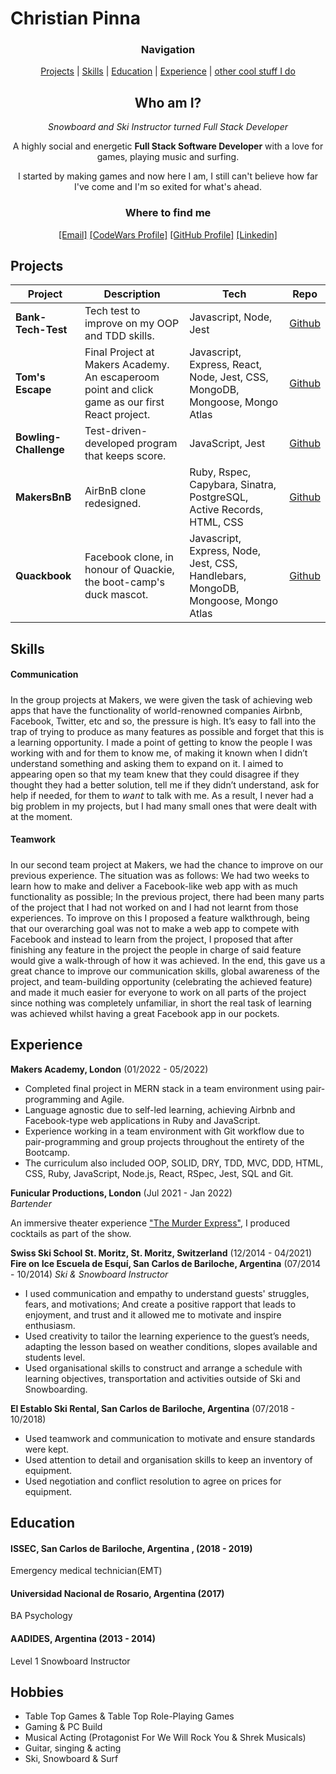 # Christian Pinna

<div align="center">

### Navigation 

[Projects](#projects) |  [Skills](#skills) |
[Education](#education) |
[Experience](#experience) |
[other cool stuff I do](#hobbies)

## Who am I? 

*Snowboard and Ski Instructor turned Full Stack Developer*

A highly social and energetic **Full Stack Software Developer** with a love for games, playing music and surfing.

I started by making games and now here I am, I still can't believe how far I've come and I'm so exited for what's ahead.

### Where to find me

[[Email]](mailto:christian.a.pinna@gmail.com)
[[CodeWars Profile]](https://www.codewars.com/users/ChristianPinna)
[[GitHub Profile]](https://github.com/ChrisPinna)
[[Linkedin]](www.linkedin.com/in/christian-pinna-b80303208)

</div>


## Projects


| Project         | Description                                                                                         | Tech                                | Repo                                                                                                         |
| ----------------------- | ----------------------------------------------------------------------------------------------- | ----------------------------------- | ------------------------------------------------------------------------------------------------------------------------ |
| **Bank-Tech-Test**      | Tech test to improve on my OOP and TDD skills.                               | Javascript, Node, Jest | [Github](https://github.com/ChrisPinna/Bank-tech-test)            |
| **Tom's Escape**      | Final Project at Makers Academy. An escaperoom point and click game as our first React project.                                 | Javascript, Express, React, Node, Jest, CSS, MongoDB, Mongoose, Mongo Atlas | [Github](https://github.com/ChrisPinna/toms-escape-game)            |
| **Bowling-Challenge**    | Test-driven-developed program that keeps score.    | JavaScript, Jest            | [Github](https://github.com/ChrisPinna/bowling-challenge) |
| **MakersBnB**           | AirBnB clone redesigned.       | Ruby, Rspec, Capybara, Sinatra, PostgreSQL, Active Records, HTML, CSS             | [Github](https://github.com/clovellbsc/Makersbnb)                                                                              |
| **Quackbook**      | Facebook clone, in honour of Quackie, the boot-camp's duck mascot. | Javascript, Express, Node, Jest, CSS, Handlebars, MongoDB, Mongoose, Mongo Atlas               |  [Github](https://github.com/jonnyabrams/acebook-quack-overflow)


## Skills

#### Communication
##### 

In the group projects at Makers, we were given the task of achieving web apps that have the functionality of world-renowned companies Airbnb, Facebook, Twitter, etc and so, the pressure is high.
It’s easy to fall into the trap of trying to produce as many features as possible and forget that this is a learning opportunity.
I made a point of getting to know the people I was working with and for them to know me, of making it known when I didn’t understand something and asking them to expand on it. I aimed to appearing open so that my team knew that they could disagree if they thought they had a better solution, tell me if they didn’t understand, ask for help if needed, for them to 𝘸𝘢𝘯𝘵 to talk with me.
As a result, I never had a big problem in my projects, but I had many small ones that were dealt with at the moment.

#### Teamwork
##### 

In our second team project at Makers, we had the chance to improve on our previous experience. The situation was as follows: We had two weeks to learn how to make and deliver a Facebook-like web app with as much functionality as possible; In the previous project, there had been many parts of the project that I had not worked on and I had not learnt from those experiences.
To improve on this I proposed a feature walkthrough, being that our overarching goal was not to make a web app to compete with Facebook and instead to learn from the project, I proposed that after finishing any feature in the project the people in charge of said feature would give a walk-through of how it was achieved.
In the end, this gave us a great chance to improve our communication skills, global awareness of the project, and team-building opportunity (celebrating the achieved feature) and made it much easier for everyone to work on all parts of the project since nothing was completely unfamiliar, in short the real task of learning was achieved whilst having a great Facebook app in our pockets.

## Experience


**Makers Academy, London** (01/2022 - 05/2022)
- Completed final project in MERN stack in a team environment using pair-programming and Agile.
- Language agnostic due to self-led learning, achieving Airbnb and Facebook-type web applications
in Ruby and JavaScript.
- Experience working in a team environment with Git workflow due to pair-programming and group
projects throughout the entirety of the Bootcamp.
- The curriculum also included OOP, SOLID, DRY, TDD, MVC, DDD, HTML, CSS, Ruby, JavaScript,
Node.js, React, RSpec, Jest, SQL and Git.


**Funicular Productions, London** (Jul 2021 - Jan 2022)    
*Bartender*  

An immersive theater experience ["The Murder Express"](https://www.funicularproductions.com/), I produced cocktails as part of the show.


**Swiss Ski School St. Moritz, St. Moritz, Switzerland** (12/2014 - 04/2021)   
**Fire on Ice Escuela de Esquí, San Carlos de Bariloche, Argentina** (07/2014 - 10/2014)
*Ski & Snowboard Instructor*  

- I used communication and empathy to understand guests' struggles, fears, and motivations; And
create a positive rapport that leads to enjoyment, and trust and it allowed me to motivate and
inspire enthusiasm.
- Used creativity to tailor the learning experience to the guest’s needs, adapting the lesson based
on weather conditions, slopes available and students level.
- Used organisational skills to construct and arrange a schedule with learning objectives,
transportation and activities outside of Ski and Snowboarding.


**El Establo Ski Rental, San Carlos de Bariloche, Argentina** (07/2018 - 10/2018)
- Used teamwork and communication to motivate and ensure standards were kept.
- Used attention to detail and organisation skills to keep an inventory of equipment.
- Used negotiation and conflict resolution to agree on prices for equipment.


## Education

#### ISSEC, San Carlos  de Bariloche, Argentina , (2018 - 2019)

Emergency medical technician(EMT)

#### Universidad Nacional de Rosario, Argentina (2017)

BA Psychology 

#### AADIDES, Argentina (2013 - 2014)

Level 1 Snowboard Instructor

## Hobbies

- Table Top Games & Table Top Role-Playing Games
- Gaming & PC Build
- Musical Acting (Protagonist For We Will Rock You & Shrek Musicals)
- Guitar, singing & acting
- Ski, Snowboard & Surf
